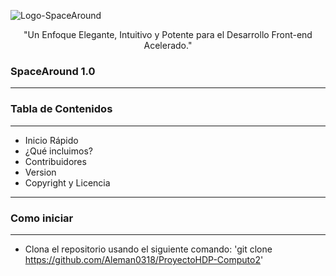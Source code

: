![Logo-SpaceAround](https://github.com/Aleman0318/ProyectoHDP-Computo2/assets/167546366/2a351405-6a65-4831-afd8-374257b2b57d)

<p align = "center">"Un Enfoque Elegante, Intuitivo y Potente para el Desarrollo Front-end Acelerado."</p>

<h3><strong>SpaceAround 1.0</strong></h3>
<hr>

<h3><strong>Tabla de Contenidos</strong></h3><hr>

* Inicio Rápido
* ¿Qué incluimos?
* Contribuidores
* Version
* Copyright y Licencia

<hr>

<h3><strong>Como iniciar</strong></h3><hr>

* Clona el repositorio usando el siguiente comando: 'git clone https://github.com/Aleman0318/ProyectoHDP-Computo2'
